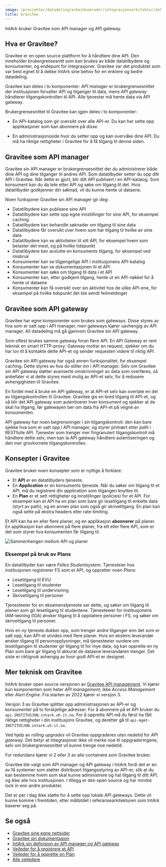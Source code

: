 ```yaml
---
image: /prosjekter/datadeling/arbeidsomrader/integrasjonsarkitektur/dokumentasjon/img/gravitee-logo.png
title: Gravitee
---
```


IntArk bruker Gravitee som API manager og API gateway.

## Hva er Gravitee?

Gravitee er en open source plattform for å håndtere dine API. Den inneholder
brukergrensesnitt som kan brukes av både datatilbydere og konsumenter, og
endepunt for integrasjoner. Gravitee var det produktet som var best egnet til å
dekke IntArk sine behov for en enklere og bedre datadeling.

Gravitee kan deles i to komponenter: *API manager* er brukergrensesnittet der
institusjonen forvalter API og tilganger til data, mens *API gateway* håndterer
tilgangskontrollen til API. Alle tjenester må hente data via API gateway.

Brukergrensesnittet til Gravitee kan igjen deles i to komponenter:

- En API-katalog som gir oversikt over alle API-er. Du kan her sette opp
applikasjoner som kan abonnere på disse.

- En administrasjonsside hvor du setter opp og kan overvåke dine API. Du må ha
riktige rettigheter i Gravitee for å få tilgang til denne siden.


## Gravitee som API manager

Gravitee sin API manager er brukergrensesnittet der du administrerer både dine
API og dine tilganger til andres API. Som datatilbyder setter du opp ditt API i
Gravitee. Når dette er gjort, blir ditt API publisert i en API-katalog. Som
konsument kan du da lete etter API og søke om tilgang til det. Hvis
datatilbyder godkjenner din søknad, vil du kunne hente ut dataene.

Noen funksjoner Gravitee sin API manager gir deg:

* Datatilbydere kan publisere sine API
* Datatilbydere kan sette opp egne innstillinger for sine API, for eksempel
caching
* Datatilbydere kan behandle søknader om tilgang til sine data
* Datatilbydere får oversikt over hvem som har tilgang til hvilke av sine data
* Datatilbydere kan se aktiviteten til sitt API, for eksempel hvem som belaster
det mest, og på hvilke tidspunkt
* Datatilbydere kan avslutte en konsuments tilgang, for eksempel ved misbruk
* Konsumenter kan se tilgjengelige API i institusjonens API-katalog
* Konsumenter kan se dokumentasjonen til et API
* Konsumenter kan søke om tilgang til data i et API
* Konsumenter kan, etter godkjent tilgang, hente ut en API-nøkkel for å hente
ut dataene
* Konsumenter kan få oversikt over sin aktivitet hos de ulike API-ene, for
eksempel på hvilke tidspunkt det ble sendt feilmeldinger


## Gravitee som API gateway

Gravitee har egne komponenter som brukes som gateways. Disse styres av hva som
er satt opp i API manager, men gateways kjører uavhengig av API manager. All
datadeling må gå gjennom Gravitee sin API gateway.

Som oftest brukes samme gateway foran flere API. En API Gateway er rent teknisk
en smart HTTP-proxy: Gateway mottar en request, sjekker om du har lov til å
kontakte dette API-et og sender requesten videre til riktig API.

Gravitee sin API gateway har også annen funksjonalitet, for eksempel caching.
Dette styres av hva du stiller inn i API manager. Selv om Gravitee sin API
gateway støtter avanserte omskrivninger av data som overføres, så anbefaler vi
at dette styres mest mulig av API-et selv, for å redusere avhengigheten til
Gravitee.

En fordel med å bruke en API gateway, er at API-et selv kan overlate en del av
tilgangskontrollen til Gravitee. Gravitee gis en bred tilgang til API-et, og så
blir det API gateway som autentiserer hver konsument og sjekker at de skal ha
tilgang, før gatewayen ber om data fra API-et på vegne av konsumenten.

API gateway har noen begrensninger i sin tilgangskontroll: den kan bare sjekke
hva som er satt opp i API manager, og styrer primært etter *path* i RESTfulle
API. Tjenester som trenger mer fingranulert tilgangskontroll må håndtere dette
selv, men kan la API gateway håndtere autentiseringen og den mer grovkornete
tilgangskontrollen.


## Konsepter i Gravitee

Gravitee bruker noen konsepter som er nyttige å forklare: 

* Et **API** er en datatilbyders tjeneste.
* En **Application** er en konsuments tjeneste. Når du søker om tilgang til et
API, må du registrere din *application* som tilgangen knyttes til.
* En **Plan** er et sett rettigheter og innstillinger (policies) for et API.
For eksempel kan et API ha en plan som bare gir lesetilgang til enkelte data
(styrt av path), og en annen plan som også gir skrivetilgang. En plan kan også
sette på ekstra headers eller rate-limiting.

Et API kan ha en eller flere planer, og en applikasjon **abonnerer** på planer.
En applikasjon kan abonnere på flere planer, fra ett eller flere API, som er
det som styrer hva konsumenten får tilgang til.

![Sammenhengen mellom API og planer](/datadeling/img/planer-og-api.png)

### Eksempel på bruk av Plans

En datatilbyder kan være *Felles Studentsystem*. Tjenesteier hos institusjonen
registrerer FS som et API, og oppretter noen *Plans*:

- Lesetilgang til EVU
- Lesetilgang til studenter
- Lesetilgang til undervisning
- Skrivetilgang til personer

Tjenesteeier for en eksamenstjeneste ser dette, og søker om tilgang til planen
som gir lesetilgang til studentene. Tjenesteeier for institusjonens IAM-løsning
(IGA) ønsker tilgang til å oppdatere personer i FS, og søker om skrivetilgang
til personer.

Hvis en ny tjeneste dukker opp, som trenger andre tilganger enn det som er satt
opp, kan API-et utvides med flere planer. Hvis en ekstern leverandør ønsker
tilgang til personopplysninger, må tjenesteeier vurdere om lesetilgangen til
studenter gir tilgang til for mye data, og kan opprette en ny Plan som bare gir
tilgang til akkurat de dataene leverandøren trenger. Det siste er riktignok
avhengig av hvor godt API-et er designet.


## Mer teknisk om Gravitee

IntArk bruker open source versjonen av [Gravitee API
management](https://gravitee.io). Vi kjører kun komponenten som heter *API
management*, ikke *Access Management* eller *Alert Engine*. Fra starten av 2022
kjører vi versjon 3.

Versjon 3 av Gravitee splitter opp administrasjonen av API-er og konsumenter på
to forskjellige adresser. For å abonnere på et API bruker du
`api-INSTITUSJON.intark.uh-it.no`. For å opprette API må du først ha fått
riktige rettigheter i din institusjons Gravitee, og deretter gå til
`api-mgmt-INSTITUSJON.intark.uh-it.no`.

Ved hjelp av *rolling upgrades* vil Gravitee oppgraderes uten nedetid for *API
gateway*. Det betyr at integrasjoner ikke vil merke noe til oppgraderingene,
selv om brukergrensesnittet vil kunne trenge noe nedetid.

For redundans kjører vi 2 eller 3 av alle containere som Gravitee bruker.

Gravitee ble valgt som API manager og API gateway i IntArk fordi det er en av
få systemer som støtter distribuert tilgangsstyring av API-er, slik at du kan
bestemme hvem som skal kunne administrere og hat tilgang til ditt API, og ikke
alle hos institusjonen. I tillegg er den open source og har mindre lock in enn
andre produkter.

Det er per i dag ikke støtte for å sette opp lokale API gateways. Dette vil
kunne komme i fremtiden, etter målbildet i referansearkitekturen som IntArk
baserer seg på.


## Se også

* [Gravitee sine egne nettsider](https://www.gravitee.io/)
* [Gravitee sin dokumentasjon](https://docs.gravitee.io/)
* [IntArk sin definisjon av API manager og API
gateway](/docs/datadeling/om/komponenter)
* [Veileder for å registrere et
API](/docs/datadeling/veiledere/api-manager/api-manager-registrere-enkelt-api)
* [Veileder for å opprette en
Plan](/docs/datadeling/veiledere/api-manager/opprette-plan)
* [Alle veiledere](/docs/datadeling/veiledere/)
